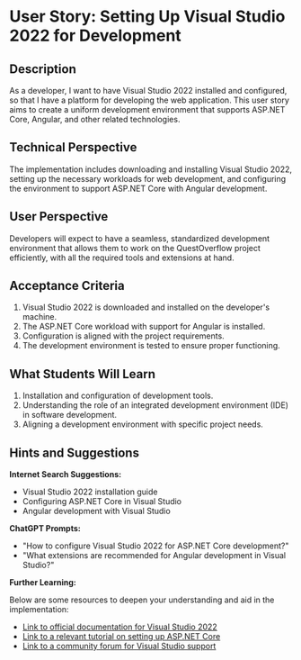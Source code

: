 # User Story: Setting Up Visual Studio 2022 for Development

## Description

As a developer, I want to have Visual Studio 2022 installed and configured, so that I have a platform for developing the web application. This user story aims to create a uniform development environment that supports ASP.NET Core, Angular, and other related technologies.

## Technical Perspective

The implementation includes downloading and installing Visual Studio 2022, setting up the necessary workloads for web development, and configuring the environment to support ASP.NET Core with Angular development.

## User Perspective

Developers will expect to have a seamless, standardized development environment that allows them to work on the QuestOverflow project efficiently, with all the required tools and extensions at hand.

## Acceptance Criteria

1. Visual Studio 2022 is downloaded and installed on the developer's machine.
2. The ASP.NET Core workload with support for Angular is installed.
3. Configuration is aligned with the project requirements.
4. The development environment is tested to ensure proper functioning.

## What Students Will Learn

1. Installation and configuration of development tools.
2. Understanding the role of an integrated development environment (IDE) in software development.
3. Aligning a development environment with specific project needs.

## Hints and Suggestions

**Internet Search Suggestions:**

- Visual Studio 2022 installation guide
- Configuring ASP.NET Core in Visual Studio
- Angular development with Visual Studio

**ChatGPT Prompts:**

- "How to configure Visual Studio 2022 for ASP.NET Core development?"
- "What extensions are recommended for Angular development in Visual Studio?"

**Further Learning:**

Below are some resources to deepen your understanding and aid in the implementation:

- [Link to official documentation for Visual Studio 2022](https://visualstudio.microsoft.com/)
- [Link to a relevant tutorial on setting up ASP.NET Core](https://docs.microsoft.com/en-us/aspnet/core/getting-started/?view=aspnetcore-6.0)
- [Link to a community forum for Visual Studio support](https://developercommunity.visualstudio.com/)
